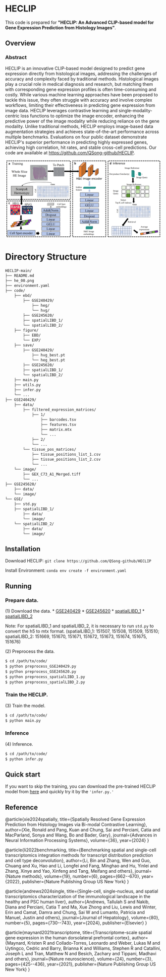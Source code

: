 # HECLIP

This code is prepared for **"HECLIP: An Advanced CLIP-based model for Gene Expression Prediction from Histology Images"**.

## Overview

### Abstract
HECLIP is an innovative CLIP-based model designed to predict gene expression directly from histological images, addressing the challenges of accuracy and complexity faced by traditional methods. Histological images play a crucial role in medical diagnosis and research, but matching them with corresponding gene expression profiles is often time-consuming and costly. While various machine learning approaches have been proposed to tackle this issue, they often struggle with accuracy and involve complex workflows, limiting their effectiveness in predicting gene expression from image data. HECLIP leverages contrastive learning and single-modality-centric loss functions to optimize the image encoder, enhancing the predictive power of the image modality while reducing reliance on the gene modality. Unlike traditional methods, HECLIP employs image-based data augmentation strategies and achieves state-of-the-art performance across multiple benchmarks. Evaluations on four public dataset demonstrate HECLIP's superior performance in predicting highly expressed genes, achieving high correlation, hit rates, and stable cross-cell predictions. Our code are available at https://github.com/QSong-github/HECLIP.


![The flowchart.](./he_00.png)


# Directory Structure


```plaintext
HECLIP-main/
├── README.md
├── he_00.png
├── environment.yaml
├── code/
    ├── ebd/
        ├── GSE240429/
            ├── heg/
            └── hvg/
        ├── GSE245620/
        ├── spatialLIBD_1/
        └── spatialLIBD_2/
    ├── figure/
        ├── EBD/
        └── EXP/
    ├── save/
        ├── GSE240429/
            ├── hvg_best.pt
            └── heg_best.pt
        ├── GSE245620/
        ├── spatialLIBD_1/
        └── spatialLIBD_2/
    ├── main.py
    ├── utils.py
    ├── infer.py
    └── ...
├── GSE240429/
    ├── data/
        ├── filtered_expression_matrices/
            ├── 1/
                ├── barcodes.tsv
                ├── features.tsv
                ├── matrix.mtx
                └── ...
            ├── 2/
            └── ...
        └── tissue_pos_matrices/
            ├── tissue_positions_list_1.csv
            ├── tissue_positions_list_2.csv
            └── ...
    └── image/
        ├── GEX_C73_A1_Merged.tiff
        └── ...
├── GSE245620/
    ├── data/
    └── image/
└── GSE/
    ├── std.py
    ├── spatialLIBD_1/
        ├── data/
        └── image/
    └── spatialLIBD_2/
        ├── data/
        └── image/
```






## Installation
Download HECLIP:
```git clone https://github.com/QSong-github/HECLIP```

Install Environment:
```conda env create -f environment.yaml```


## Running

### Prepare data.

   
   (1) Download the data.
       * [GSE240429](https://www.ncbi.nlm.nih.gov/geo/query/acc.cgi?acc=GSE240429)
       * [GSE245620](https://www.ncbi.nlm.nih.gov/geo/query/acc.cgi?acc=GSE245620)
       * [spatialLIBD_1](https://research.libd.org/spatialLIBD/)
       * [spatialLIBD_2](https://research.libd.org/spatialLIBD/)

   Note: For spatialLIBD_1 and spatialLIBD_2, it is necessary to run ```std.py``` to convert the h5 to mtx format. 
   (spatialLIBD_1: 151507, 151508, 151509, 151510; spatialLIBD_2: 151669, 151670, 151671, 151672, 151673, 151674, 151675, 151676)


   (2) Preprocess the data.
   ```bash
   $ cd /path/to/code/
   $ python preprocess_GSE240429.py
   $ python preprocess_GSE245620.py
   $ python preprocess_spatialLIBD_1.py
   $ python preprocess_spatialLIBD_2.py
   ```
### Train the HECLIP.

   (3) Train the model.
   ```bash
   $ cd /path/to/code/
   $ python main.py
   ```
   
### Inference   

   (4) Inference.
   ```bash
   $ cd /path/to/code/
   $ python infer.py
   ```



## Quick start

If you want to skip the training, you can download the pre-trained HECLIP model from [here](https://drive.google.com/file/d/1q1MYoICLeY7w30CuT2eBxGw0kiHESMgK/view?usp=drive_link) and quickly try it by the ```'infer.py.'```

## Reference

@article{xie2024spatially,
  title={Spatially Resolved Gene Expression Prediction from Histology Images via Bi-modal Contrastive Learning},
  author={Xie, Ronald and Pang, Kuan and Chung, Sai and Perciani, Catia and MacParland, Sonya and Wang, Bo and Bader, Gary},
  journal={Advances in Neural Information Processing Systems},
  volume={36},
  year={2024}
}

@article{li2022benchmarking,
  title={Benchmarking spatial and single-cell transcriptomics integration methods for transcript distribution prediction and cell type deconvolution},
  author={Li, Bin and Zhang, Wen and Guo, Chuang and Xu, Hao and Li, Longfei and Fang, Minghao and Hu, Yinlei and Zhang, Xinye and Yao, Xinfeng and Tang, Meifang and others},
  journal={Nature methods},
  volume={19},
  number={6},
  pages={662--670},
  year={2022},
  publisher={Nature Publishing Group US New York}
}

@article{andrews2024single,
  title={Single-cell, single-nucleus, and spatial transcriptomics characterization of the immunological landscape in the healthy and PSC human liver},
  author={Andrews, Tallulah S and Nakib, Diana and Perciani, Catia T and Ma, Xue Zhong and Liu, Lewis and Winter, Erin and Camat, Damra and Chung, Sai W and Lumanto, Patricia and Manuel, Justin and others},
  journal={Journal of Hepatology},
  volume={80},
  number={5},
  pages={730--743},
  year={2024},
  publisher={Elsevier}
}

@article{maynard2021transcriptome,
  title={Transcriptome-scale spatial gene expression in the human dorsolateral prefrontal cortex},
  author={Maynard, Kristen R and Collado-Torres, Leonardo and Weber, Lukas M and Uytingco, Cedric and Barry, Brianna K and Williams, Stephen R and Catallini, Joseph L and Tran, Matthew N and Besich, Zachary and Tippani, Madhavi and others},
  journal={Nature neuroscience},
  volume={24},
  number={3},
  pages={425--436},
  year={2021},
  publisher={Nature Publishing Group US New York}
}
   
